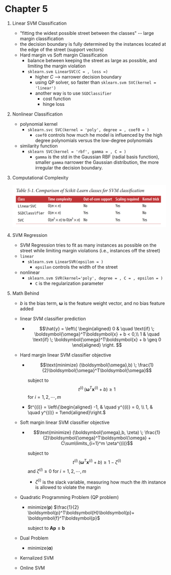 # Chapter 5

1. Linear SVM Classification

   * "fitting the widest possible street between the classes" -- large margin classification
   * the decision boundary is fully determined by the instances located at the edge of the street (support vectors)
   * Hard margin vs Soft margin Classification
     * balance between keeping the street as large as possible, and limiting the margin violation
     * `sklearn.svm LinearSVC(C = , loss =)`
       * higher $C$ --> narrower decision boundary
       * using QP solver, so faster than `sklearn.svm SVC(kernel = 'linear')`
       * another way is to use `SGDClassifier`
         * cost function
         * hinge loss

2. Nonlinear Classification

   * polynomial kernel
     * `sklearn.svc SVC(kernel = 'poly', degree = , coef0 = )`
       * `coef0` controls how much he model is influenced by the high degree polynomials versus the low-degree polynomials
   * similarity function
     * `sklearn SVC(kernel = 'rbf', gamma = , C = )`
       * `gamma` is the std in the Gaussian RBF (radial basis function), smaller `gamma` narrower the Gaussian distribution, the more irregular the decision boundary.

3. Computational Complexity

   <img src="https://raw.githubusercontent.com/lzhang12/handson-ml2/master/images/svm/svm_comparison.png" alt="svm_complexity" style="zoom:50%;" />

4. SVM Regression

   * SVM Regression tries to fit as many instances as possible on the street while limiting margin violations (i.e., instances off the street)
   * `linear`
     * `sklearn.svm LinearSVR(epsilon = )`
       * `epsilon` controls the width of the street
   * nonlinear
     * `sklearn.svm SVR(kernel='poly', degree = , C = , epsilon = )`
       * `C` is the regularization parameter

5. Math Behind

   * $b$ is the bias term, $\boldsymbol{\omega}$ is the feature weight vector, and no bias feature added

   * linear SVM classifier prediction

     * $$\hat{y} = \left\{ \begin{aligned} 0 & \quad \text{if}  \; \boldsymbol{\omega}^T\boldsymbol{x} + b < 0,\\ 1 & \quad \text{if}  \; \boldsymbol{\omega}^T\boldsymbol{x} + b \geq 0 \end{aligned} \right. $$

   * Hard margin linear SVM classifier objective

     * $$\text{minimize} (\boldsymbol{\omega},b) \; \frac{1}{2}\boldsymbol{\omega}^T\boldsymbol{\omega}$$

       subject to $$t^{(i)} \, (\boldsymbol{\omega}^T\boldsymbol{x}^{(i)} + b) \geq 1$$ for $i = 1, 2, \cdots , m$

     * $t^{(i)} = \left\{\begin{aligned} -1, & \quad y^{(i)} = 0, \\ 1, & \quad y^{(i)} = 1\end{aligned}\right.$

   * Soft margin linear SVM classifier objective

     * $$\text{minimize} (\boldsymbol{\omega},b, \zeta) \; \frac{1}{2}\boldsymbol{\omega}^T\boldsymbol{\omega} + C\sum\limits_{i=1}^m \zeta^{(i)}$$

       subject to $$t^{(i)} \, (\boldsymbol{\omega}^T\boldsymbol{x}^{(i)} + b) \geq 1 -\zeta^{(i)}$$ and $\zeta^{(i)}\geq 0$ for $i = 1, 2, \cdots , m$

       * $\zeta^{(i)}$ is the slack variable, measuring how much the $i$th instance is allowed to violate the margin

   * Quadratic Programming Problem (QP problem)
   
     * minimize($\boldsymbol{p}$)  $\frac{1}{2} \boldsymbol{p}^T\boldsymbol{H}\boldsymbol{p}+ \boldsymbol{f}^T\boldsymbol{p}$
   
       subject to $\boldsymbol{A}\boldsymbol{p}\leq \boldsymbol{b}$
   
   * Dual Problem
   
     * minimize($\boldsymbol{\alpha}$)  
   
   * Kernalized SVM
   
   * Online SVM
   
     
   
   